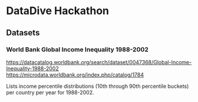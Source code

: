 # DataDive Hackathon

## Datasets

### World Bank Global Income Inequality 1988-2002
https://datacatalog.worldbank.org/search/dataset/0047368/Global-Income-Inequality-1988-2002
https://microdata.worldbank.org/index.php/catalog/1784

Lists income percentile distributions (10th through 90th percentile buckets) per country per year for 1988-2002.